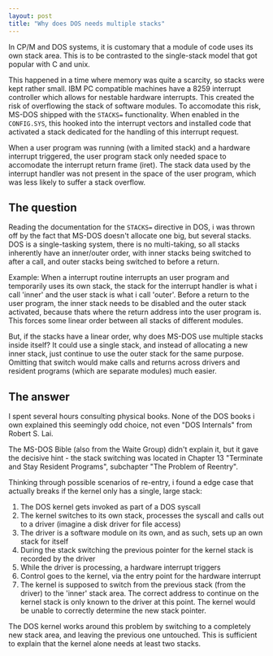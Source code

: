 ```yaml
---
layout: post
title: "Why does DOS needs multiple stacks"
---
```


In CP/M and DOS systems, it is customary that a module of code uses its own stack area.
This is to be contrasted to the single-stack model that got popular with C and unix.

This happened in a time where memory was quite a scarcity, so stacks were kept rather small.
IBM PC compatible machines have a 8259 interrupt controller which allows for nestable hardware interrupts.
This created the risk of overflowing the stack of software modules.
To accomodate this risk, MS-DOS shipped with the `STACKS=` functionality.
When enabled in the `CONFIG.SYS`, this hooked into the interrupt vectors and installed code that activated a stack dedicated for the handling of this interrupt request.

When a user program was running (with a limited stack) and a hardware interrupt triggered, the user program stack only needed space to accomodate the interrupt return frame (iret).
The stack data used by the interrupt handler was not present in the space of the user program, which was less likely to suffer a stack overflow.

## The question

Reading the documentation for the `STACKS=` directive in DOS, i was thrown off by the fact that MS-DOS doesn't allocate one big, but several stacks.
DOS is a single-tasking system, there is no multi-taking, so all stacks inherently have an inner/outer order, with inner stacks being switched to after a call, and outer stacks being switched to before a return.

Example: When a interrupt routine interrupts an user program and temporarily uses its own stack, the stack for the interrupt handler is what i call 'inner' and the user stack is what i call 'outer'.
Before a return to the user program, the inner stack needs to be disabled and the outer stack activated, because thats where the return address into the user program is.
This forces some linear order between all stacks of different modules.

But, if the stacks have a linear order, why does MS-DOS use multiple stacks inside itself?
It could use a single stack, and instead of allocating a new inner stack, just continue to use the outer stack for the same purpose.
Omitting that switch would make calls and returns across drivers and resident programs (which are separate modules) much easier.

## The answer

I spent several hours consulting physical books.
None of the DOS books i own explained this seemingly odd choice, not even "DOS Internals" from Robert S. Lai.

The MS-DOS Bible (also from the Waite Group) didn't explain it, but it gave the decisive hint - the stack switching was located in Chapter 13 "Terminate and Stay Resident Programs", subchapter "The Problem of Reentry".

Thinking through possible scenarios of re-entry, i found a edge case that actually breaks if the kernel only has a single, large stack:

1. The DOS kernel gets invoked as part of a DOS syscall
2. The kernel switches to its own stack, processes the syscall and calls out to a driver (imagine a disk driver for file access)
3. The driver is a software module on its own, and as such, sets up an own stack for itself
4. During the stack switching the previous pointer for the kernel stack is recorded by the driver
5. While the driver is processing, a hardware interrupt triggers
6. Control goes to the kernel, via the entry point for the hardware interrupt
7. The kernel is supposed to switch from the previous stack (from the driver) to the 'inner' stack area.
   The correct address to continue on the kernel stack is only known to the driver at this point.
   The kernel would be unable to correctly determine the new stack pointer.

The DOS kernel works around this problem by switching to a completely new stack area, and leaving the previous one untouched.
This is sufficient to explain that the kernel alone needs at least two stacks.
